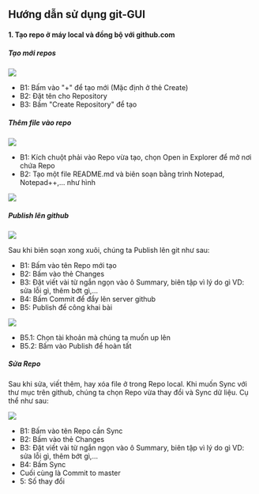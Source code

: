 ## Hướng dẫn sử dụng git-GUI

#### 1. Tạo repo ở máy local và đồng bộ với github.com

##### Tạo mới repos

<img src="http://i.imgur.com/qZoINA0.png" />

- B1: Bấm vào "+" để tạo mới (Mặc định ở thẻ Create)
- B2: Đặt tên cho Repository
- B3: Bấm "Create Repository" để tạo

##### Thêm file vào repo

<img src="http://i.imgur.com/FEjPAE1.png" />

- B1: Kích chuột phải vào Repo vừa tạo, chọn Open in Explorer để mở nơi chứa Repo
- B2: Tạo một file README.md và biên soạn bằng trình Notepad, Notepad++,... như hình

<img src="http://i.imgur.com/yl1B7VY.png" />

##### Publish lên github

<img src="http://i.imgur.com/vwa1I2M.png" />

Sau khi biên soạn xong xuôi, chúng ta Publish lên git như sau: 

- B1: Bấm vào tên Repo mới tạo
- B2: Bấm vào thẻ Changes
- B3: Đặt viết vài từ ngắn ngọn vào ô Summary, biên tập vì lý do gì VD: sửa lỗi gì, thêm bớt gì,...
- B4: Bấm Commit để đẩy lên server github
- B5: Publish để công khai bài
	
<img src="http://i.imgur.com/wgciIxk.png" /> 

- B5.1: Chọn tài khoản mà chúng ta muốn up lên
- B5.2: Bấm vào Publish để hoàn tất

##### Sửa Repo

Sau khi sửa, viết thêm, hay xóa file ở trong Repo local. Khi muốn Sync với thư mục trên github, chúng ta chọn Repo vừa thay đổi và Sync dữ liệu. Cụ thể như sau:

<img src="http://i.imgur.com/QahNkPs.png" /> 

- B1: Bấm vào tên Repo cần Sync
- B2: Bấm vào thẻ Changes
- B3: Đặt viết vài từ ngắn ngọn vào ô Summary, biên tập vì lý do gì VD: sửa lỗi gì, thêm bớt gì,...
- B4: Bấm Sync
- Cuối cùng là Commit to master
- 5: Số thay đổi